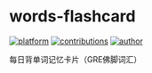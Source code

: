 # words-flashcard
[![platform](https://img.shields.io/badge/platform-markdown-blue.svg)](https://shields.io/) [![contributions](https://img.shields.io/badge/contributions-welcome-green.svg)](https://github.com/huangyz0918/PlayWithMe_Android) [![author](https://img.shields.io/badge/principal-huangyz0918-yellow.svg)](https://github.com/huangyz0918/PlayWithMe_Android) 

每日背单词记忆卡片（GRE佛脚词汇）

